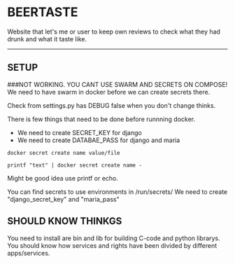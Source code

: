 # BEERTASTE
Website that let's me or user to keep own reviews to check what they had drunk and what it taste like.

---

## SETUP
###NOT WORKING. YOU CANT USE SWARM AND SECRETS ON COMPOSE!
We need to have swarm in docker before we can create secrets there.

Check from settings.py has DEBUG false when you don't change thinks.

There is few things that need to be done before runnning docker.
-	We need to create SECRET_KEY for django
-	We need to create DATABAE_PASS for django and maria

```
docker secret create name value/file
```

```
printf "text" | docker secret create name -
```
Might be good idea use printf or echo.

You can find secrets to use environments in /run/secrets/
We need to create "django_secret_key" and "maria_pass"

## SHOULD KNOW THINKGS
You need to install are bin and lib for building C-code and python librarys.
You should know how services and rights have been divided by different apps/services.
